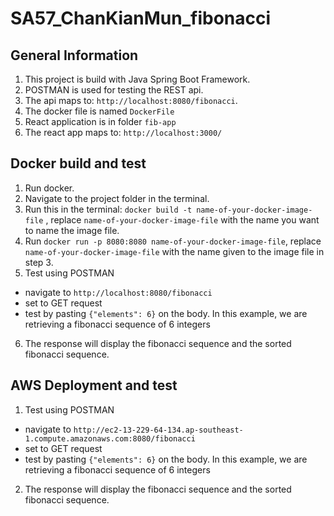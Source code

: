 # SA57_ChanKianMun_fibonacci

## General Information
1. This project is build with Java Spring Boot Framework.
2. POSTMAN is used for testing the REST api.
3. The api maps to: ```http://localhost:8080/fibonacci```.
4. The docker file is named ```DockerFile```
5. React application is in folder ```fib-app```
6. The react app maps to: ```http://localhost:3000/```

## Docker build and test
1. Run docker.
2. Navigate to the project folder in the terminal.
3. Run this in the terminal: ```docker build -t name-of-your-docker-image-file``` , replace ```name-of-your-docker-image-file``` with the name you want to name the image file.
4. Run ```docker run -p 8080:8080 name-of-your-docker-image-file```, replace ```name-of-your-docker-image-file``` with the name given to the image file in step 3.
5. Test using POSTMAN
  - navigate to ```http://localhost:8080/fibonacci```
  - set to GET request
  - test by pasting ```{"elements": 6}``` on the body. In this example, we are retrieving a fibonacci sequence of 6 integers
6. The response will display the fibonacci sequence and the sorted fibonacci sequence. 

## AWS Deployment and test
1. Test using POSTMAN
  - navigate to ```http://ec2-13-229-64-134.ap-southeast-1.compute.amazonaws.com:8080/fibonacci```
  - set to GET request
  - test by pasting ```{"elements": 6}``` on the body. In this example, we are retrieving a fibonacci sequence of 6 integers
2. The response will display the fibonacci sequence and the sorted fibonacci sequence. 

   
